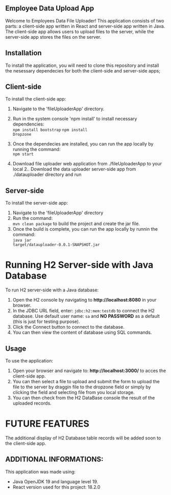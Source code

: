 Employee Data Upload App
---------------------------

Welcome to Employees Data File Uploader! This application consists of two parts: a client-side app written in React and server-side app written in Java. The client-side app allows users to upload files to the server, while the server-side app stores the files on the server.

## Installation
To install the application, you will need to clone this repository and install the nesessary dependecies for both the client-side and server-side apps;

## Client-side
To install the client-side app:

1. Navigate to the 'fileUploaderApp' directory.
2. Run in the system console 'npm install' to install necessary dependencies:
  <br><code>npm install bootstrap</code>
  <code>npm install Dropzone</code>
3. Once the dependecies are installed, you can run the app locally by running the command:
  <br><code>npm start</code>

1. Download file uploader web application from ./fileUploaderApp to your local 
2.. Download the data uploader server-side app from ./datauploader directory and run

## Server-side
To install the server-side app:

1. Navigate to the 'fileUploaderApp' directory
2. Run the command:
  <br><code>mvn clean package</code> to build the project and create the jar file.
3. Once the build is complete, you can run the app locally by runnin the command:
  <br><code>java jar target/datauploader-0.0.1-SNAPSHOT.jar</code>
  
# Running H2 Server-side with Java Database
To run H2 server-side with a Java database:
1. Open the H2 console by navigating to <b>http://localhost:8080</b> in your browser.
2. In the JDBC URL field, enter: <code>jdbc:h2:mem:testdb</code> to connect the H2 database. Use default user name: <code>sa</code> and <b>NO PASSWORD</b> as a default (this is just for testing purpose).
3. Click the Connect button to connect to the database.
4. You can then view the content of database using SQL commands.
  
## Usage
To use the application:
1. Open your browser and navigate to: <b>http://localhost:3000/</b> to acces the client-side app.
2. You can then select a file to upload and submit the form to upload the file to the server by draggin file to the dropzone field or simply by clicking the field and selecting file from you local storage.
3. You can then check from the H2 DataBase console the result of the uploaded records.

# FUTURE FEATURES
The additional display of H2 Database table records will be added soon to the client-side app.

## ADDITIONAL INFORMATIONS:
This application was made using:
- Java OpenJDK 19 and language level 19.
- React version used for this project: 18.2.0
